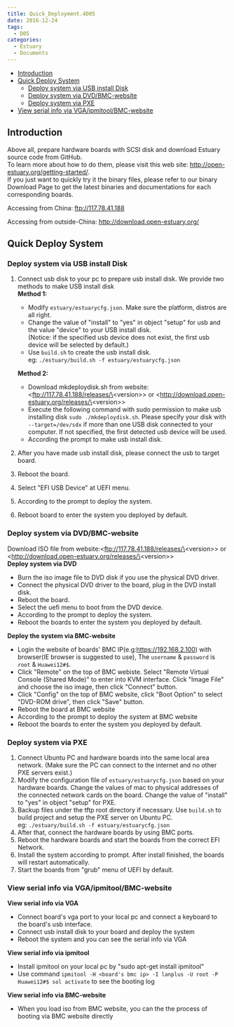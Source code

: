 ```yaml
---
title: Quick_Deployment.4D05
date: 2016-12-24
tags:
  - D05
categories:
  - Estuary
  - Documents
---
```


* [Introduction](#1)
* [Quick Deploy System](#2)
   * [Deploy system via USB install Disk](#2.1)
   * [Deploy system via DVD/BMC-website](#2.2)
   * [Deploy system via PXE](#2.3)
* [View serial info via VGA/ipmitool/BMC-website](#3)
<!--more-->

## <a name="1">Introduction</a>

Above all, prepare hardware boards with SCSI disk and download Estuary source code from GitHub.  
To learn more about how to do them, please visit this web site: <http://open-estuary.org/getting-started/>.  
If you just want to quickly try it the binary files, please refer to our binary Download Page to get the latest binaries and documentations for each corresponding boards.

Accessing from China: <ftp://117.78.41.188>

Accessing from outside-China: <http://download.open-estuary.org/>
## <a name="2">Quick Deploy System</a>

### <a name="2.1">Deploy system via USB install Disk</a>

1. Connect usb disk to your pc to prepare usb install disk. We provide two methods to make USB install disk  
   **Method 1:**  
    * Modify `estuary/estuarycfg.json`. Make sure the platform, distros are all right.
    * Change the value of "install" to "yes" in object "setup" for usb and the value "device" to your USB install disk.  
    (Notice: if the specified usb device does not exist, the first usb device will be selected by default.)
    * Use `build.sh` to create the usb install disk.  
      eg: `./estuary/build.sh -f estuary/estuarycfg.json`

   **Method 2:**  
    * Download mkdeploydisk.sh from website:<ftp://117.78.41.188/releases/\<version\>> or <http://download.open-estuary.org/releases/\<version\>>
    * Execute the following command with sudo permission to make usb installing disk `sudo ./mkdeploydisk.sh`. Please specify your disk with `--target=/dev/sdx` if more than one USB disk connected to your computer. If not specified, the first detected usb device will be used. 
    * According the prompt to make usb install disk.
2. After you have made usb install disk, please connect the usb to target board.
3. Reboot the board.
4. Select "EFI USB Device" at UEFI menu.
5. According to the prompt to deploy the system.
6. Reboot board to enter the system you deployed by default.

### <a name="2.2">Deploy system via DVD/BMC-website</a>

Download ISO file from website:<ftp://117.78.41.188/releases/\<version\>> or <http://download.open-estuary.org/releases/\<version\>>  
**Deploy system via DVD**
   * Burn the iso image file to DVD disk if you use the physical DVD driver.
   * Connect the physical DVD driver to the board, plug in the DVD install disk.
   * Reboot the board.
   * Select the uefi menu to boot from the DVD device.
   * According to the prompt to deploy the system.
   * Reboot the boards to enter the system you deployed by default.

**Deploy the system via BMC-website**
   * Login the website of boards' BMC IP(e.g:https://192.168.2.100) with browser(IE browser is suggested to use), The `username` & `password` is `root` & `Huawei12#$`.
   * Click "Remote" on the top of BMC webiste. Select "Remote Virtual Console (Shared Mode)" to enter into KVM interface. Click "Image File" and choose the iso image, then click "Connect" button.
   * Click "Config" on the top of BMC website, click "Boot Option" to select "DVD-ROM drive", then click "Save" button.
   * Reboot the board at BMC website
   * According to the prompt to deploy the system at BMC website
   * Reboot the boards to enter the system you deployed by default.

### <a name="2.3">Deploy system via PXE</a>

1. Connect Ubuntu PC and hardware boards into the same local area network. (Make sure the PC can connect to the internet and no other PXE servers exist.)
2. Modify the configuration file of `estuary/estuarycfg.json` based on your hardware boards. Change the values of mac to physical addresses of the connected network cards on the board. Change the value of "install" to "yes" in object "setup" for PXE.
3. Backup files under the tftp root directory if necessary. Use `build.sh` to build project and setup the PXE server on Ubuntu PC.  
   eg: `./estuary/build.sh -f estuary/estuarycfg.json`
4. After that, connect the hardware boards by using BMC ports.
5. Reboot the hardware boards and start the boards from the correct EFI Network.
6. Install the system according to prompt. After install finished, the boards will restart automatically.
7. Start the boards from "grub" menu of UEFI by default.

### <a name="3">View serial info via VGA/ipmitool/BMC-website</a>

**View serial info via VGA**  
  * Connect board's vga port to your local pc and connect a keyboard to the board's usb interface.
  * Connect usb install disk to your board and deploy the system 
  * Reboot the system and you can see the serial info via VGA

**View serial info via ipmitool**  
  * Install ipmitool on your local pc by "sudo apt-get install ipmitool"
  * Use command `ipmitool -H <board's bmc ip> -I lanplus -U root -P Huawei12#$ sol activate` to see the booting log

**View serial info via BMC-website**  
  * When you load iso from BMC website, you can the the process of booting via BMC website directly

